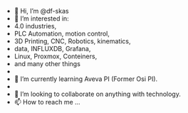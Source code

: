 - 👋 Hi, I’m @df-skas
- 👀 I’m interested in:
-    4.0 industries,
-    PLC Automation, motion control,
-    3D Printing, CNC, Robotics, kinematics,
-    data, INFLUXDB, Grafana,
-    Linux, Proxmox, Conteiners,
-    and many other things
- 
- 🌱 I’m currently learning Aveva PI (Former Osi PI).
- 
- 💞️ I’m looking to collaborate on anything with technology.
- 📫 How to reach me ...

<!---
df-skas/df-skas is a ✨ special ✨ repository because its `README.md` (this file) appears on your GitHub profile.
You can click the Preview link to take a look at your changes.
--->
